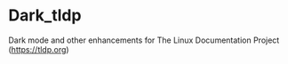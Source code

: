 # Dark_tldp
Dark mode and other enhancements for The Linux Documentation Project (https://tldp.org)
